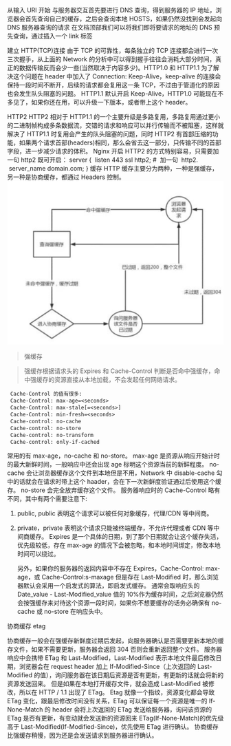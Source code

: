从输入 URl 开始
与服务器交互首先要进行 DNS 查询，得到服务器的 IP 地址，浏览器会首先查询自己的缓存，之后会查询本地 HOSTS，如果仍然没找到会发起向 DNS 服务器查询的请求
在文档顶部我们可以将我们即将要请求的地址的 DNS 预先查询，通过插入一个 link 标签

<link rel="dns-prefetch" href="https://fonts.googleapis.com/">

建立 HTTP(TCP)连接
由于 TCP 的可靠性，每条独立的 TCP 连接都会进行一次三次握手，从上面的 Network 的分析中可以得到握手往往会消耗大部分时间，真正的数据传输反而会少一些(当然取决于内容多少)。HTTP1.0 和 HTTP1.1 为了解决这个问题在 header 中加入了 Connection: Keep-Alive，keep-alive 的连接会保持一段时间不断开，后续的请求都会复用这一条 TCP，不过由于管道化的原因也会发生队头阻塞的问题。
HTTP1.1 默认开启 Keep-Alive，HTTP1.0 可能现在不多见了，如果你还在用，可以升级一下版本，或者带上这个 header。

HTTP2
HTTP2 相对于 HTTP1.1 的一个主要升级是多路复用，多路复用通过更小的二进制帧构成多条数据流，交错的请求和响应可以并行传输而不被阻塞，这样就解决了 HTTP1.1 时复用会产生的队头阻塞的问题，同时 HTTP2 有首部压缩的功能，如果两个请求首部(headers)相同，那么会省去这一部分，只传输不同的首部字段，进一步减少请求的体积。
Nginx 开启 HTTP2 的方式特别容易，只需要加一句 http2 既可开启：
server {
 listen 443 ssl http2; #  加一句  http2.
 server_name domain.com;
}
缓存
HTTP 缓存主要分为两种，一种是强缓存，另一种是协商缓存，都通过 Headers 控制。
![avatar](https://github.com/freezestanley/rollstone/blob/main/%E5%85%B6%E4%BB%96/缓存/a.jpg)

> 强缓存

> 强缓存根据请求头的 Expires 和 Cache-Control 判断是否命中强缓存，命中强缓存的资源直接从本地加载，不会发起任何网络请求。

```
 Cache-Control 的值有很多:
 Cache-Control: max-age=<seconds>
 Cache-Control: max-stale[=<seconds>]
 Cache-Control: min-fresh=<seconds>
 Cache-control: no-cache
 Cache-control: no-store
 Cache-control: no-transform
 Cache-control: only-if-cached
```

常用的有 max-age，no-cache 和 no-store。
max-age 是资源从响应开始计时的最大新鲜时间，一般响应中还会出现 age 标明这个资源当前的新鲜程度。
no-cache 会让浏览器缓存这个文件到本地但是不用，Network 中 disable-cache 勾中的话就会在请求时带上这个 haader，会在下一次新鲜度验证通过后使用这个缓存。
no-store 会完全放弃缓存这个文件。
服务器响应时的 Cache-Control 略有不同，其中有两个需要注意下:

1. public, public 表明这个请求可以被任何对象缓存，代理/CDN 等中间商。
2. private，private 表明这个请求只能被终端缓存，不允许代理或者 CDN 等中间商缓存。
   Expires 是一个具体的日期，到了那个日期就会让这个缓存失活，优先级较低，存在 max-age 的情况下会被忽略，和本地时间绑定，修改本地时间可以绕过。

   另外，如果你的服务器的返回内容中不存在 Expires，Cache-Control: max-age，或 Cache-Control:s-maxage 但是存在 Last-Modified 时，那么浏览器默认会采用一个启发式的算法，即启发式缓存。
   通常会取响应头的 Date_value - Last-Modified_value 值的 10%作为缓存时间，之后浏览器仍然会按强缓存来对待这个资源一段时间，如果你不想要缓存的话务必确保有 no-cache 或 no-store 在响应头中。

协商缓存 etag

协商缓存一般会在强缓存新鲜度过期后发起，向服务器确认是否需要更新本地的缓存文件，如果不需要更新，服务器会返回 304 否则会重新返回整个文件。
服务器响应中会携带 ETag 和 Last-Modified，Last-Modified 表示本地文件最后修改日期，浏览器会在 request header 加上 If-Modified-Since（上次返回的 Last-Modified 的值），询问服务器在该日期后资源是否有更新，有更新的话就会将新的资源发送回来。
但是如果在本地打开缓存文件，就会造成 Last-Modified 被修改，所以在 HTTP / 1.1 出现了 ETag。
Etag 就像一个指纹，资源变化都会导致 ETag 变化，跟最后修改时间没有关系，ETag 可以保证每一个资源是唯一的
If-None-Match 的 header 会将上次返回的 ETag 发送给服务器，询问该资源的 ETag 是否有更新，有变动就会发送新的资源回来
ETag(If-None-Match)的优先级高于 Last-Modified(If-Modified-Since)，优先使用 ETag 进行确认。
协商缓存比强缓存稍慢，因为还是会发送请求到服务器进行确认。
